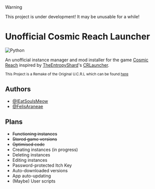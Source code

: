 > [!WARNING]  
> This project is under development! It may be unusable for a while!

# Unofficial Cosmic Reach Launcher
![Python](https://img.shields.io/badge/Made_With-Python-yellow?logo=python&logoColor=%23ffffff)

An unofficial instance manager and mod installer for the game [Cosmic Reach](https://finalforeach.itch.io/cosmic-reach) inspired by [TheEntropyShard](https://github.com/TheEntropyShard)'s [CRLauncher](https://github.com/CRLauncher/CRLauncher).

<sub>This Project is a Remake of the Original U.C.R.L which can be found [here](https://github.com/ieatsoulsmeow/unofficial_cosmic_reach_launcher)</sub>


## Authors

- [@IEatSoulsMeow](https://github.com/ieatsoulsmeow)
- [@FelisAraneae](https://github.com/lumilovesyou)


## Plans

- ~~Functioning instances~~
- ~~Stored game versions~~
- ~~Optimised code~~
- Creating instances (in progress)
- Deleting instances
- Editing instances
- Password-protected Itch Key
- Auto-downloaded versions
- App auto-updating
- (Maybe) User scripts

